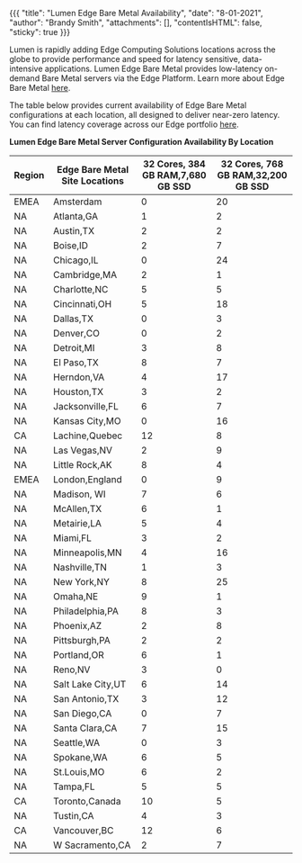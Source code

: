 {{{
  "title": "Lumen Edge Bare Metal Availability",
  "date": "8-01-2021",
  "author": "Brandy Smith",
  "attachments": [],
  "contentIsHTML": false,
  "sticky": true
}}}

Lumen is rapidly adding Edge Computing Solutions locations across the globe to provide performance and speed for latency sensitive, data-intensive applications.
Lumen Edge Bare Metal provides low-latency on-demand Bare Metal servers via the Edge Platform.
Learn more about Edge Bare Metal [here](/edge-computing-solutions/edge-bare-metal/).

The table below provides current availability of Edge Bare Metal configurations at each location, all designed to deliver near-zero latency.
You can find latency coverage across our Edge portfolio [here](https://www.lumen.com/en-us/resources/network-maps.html#edge-roadmap).

**Lumen Edge Bare Metal Server Configuration Availability By Location**

**Region**|**Edge Bare Metal Site Locations**|**32 Cores, 384 GB RAM,7,680 GB SSD**|**32 Cores, 768 GB RAM,32,200 GB SSD**
----------|----------------------------------|----------------------------------|------------------------------------------|
EMEA|Amsterdam|0|20
NA|Atlanta,GA|1|2
NA|Austin,TX|2|2
NA|Boise,ID|2|7
NA|Chicago,IL|0|24
NA|Cambridge,MA|2|1
NA|Charlotte,NC|5|5
NA|Cincinnati,OH|5|18
NA|Dallas,TX|0|3
NA|Denver,CO|0|2
NA|Detroit,MI|3|8
NA|El Paso,TX|8|7
NA|Herndon,VA|4|17
NA|Houston,TX|3|2
NA|Jacksonville,FL|6|7
NA|Kansas City,MO|0|16
CA|Lachine,Quebec|12|8
NA|Las Vegas,NV|2|9
NA|Little Rock,AK|8|4
EMEA|London,England|0|9
NA|Madison, WI|7|6
NA|McAllen,TX|6|1
NA|Metairie,LA|5|4
NA|Miami,FL|3|2
NA|Minneapolis,MN|4|16
NA|Nashville,TN|1|3
NA|New York,NY|8|25
NA|Omaha,NE|9|1
NA|Philadelphia,PA|8|3
NA|Phoenix,AZ|2|8
NA|Pittsburgh,PA|2|2
NA|Portland,OR|6|1
NA|Reno,NV|3|0
NA|Salt Lake City,UT|6|14
NA|San Antonio,TX|3|12
NA|San Diego,CA|0|7
NA|Santa Clara,CA|7|15
NA|Seattle,WA|0|3
NA|Spokane,WA|6|5
NA|St.Louis,MO|6|2
NA|Tampa,FL|5|5
CA|Toronto,Canada|10|5
NA|Tustin,CA|4|3
CA|Vancouver,BC|12|6
NA|W Sacramento,CA|2|7
